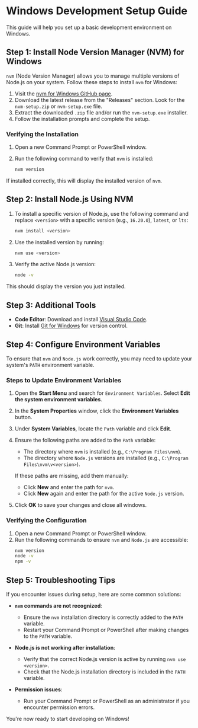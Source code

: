 # Windows Development Setup Guide

This guide will help you set up a basic development environment on Windows.

## Step 1: Install Node Version Manager (NVM) for Windows

`nvm` (Node Version Manager) allows you to manage multiple versions of Node.js on your system. Follow these steps to install `nvm` for Windows:

1. Visit the [nvm for Windows GitHub page](https://github.com/coreybutler/nvm-windows).
2. Download the latest release from the "Releases" section. Look for the `nvm-setup.zip` or `nvm-setup.exe` file.
3. Extract the downloaded `.zip` file and/or run the `nvm-setup.exe` installer.
4. Follow the installation prompts and complete the setup.

### Verifying the Installation

1. Open a new Command Prompt or PowerShell window.
2. Run the following command to verify that `nvm` is installed:

   ```bash
   nvm version
   ```

If installed correctly, this will display the installed version of `nvm`.

## Step 2: Install Node.js Using NVM

1. To install a specific version of Node.js, use the following command and replace `<version>` with a specific version (e.g., `16.20.0`), `latest`, or `lts`:

    ```bash
    nvm install <version>
    ```
2. Use the installed version by running:
    ```bash
    nvm use <version>
    ```

3. Verify the active Node.js version:
    ```bash
    node -v
    ```
This should display the version you just installed.

## Step 3: Additional Tools
- **Code Editor**: Download and install [Visual Studio Code](https://code.visualstudio.com/).
- **Git**: Install [Git for Windows](https://gitforwindows.org/) for version control.

## Step 4: Configure Environment Variables

To ensure that `nvm` and `Node.js` work correctly, you may need to update your system's `PATH` environment variable.

### Steps to Update Environment Variables

1. Open the **Start Menu** and search for `Environment Variables`. Select **Edit the system environment variables**.
2. In the **System Properties** window, click the **Environment Variables** button.
3. Under **System Variables**, locate the `Path` variable and click **Edit**.
4. Ensure the following paths are added to the `Path` variable:
   - The directory where `nvm` is installed (e.g., `C:\Program Files\nvm`).
   - The directory where `Node.js` versions are installed (e.g., `C:\Program Files\nvm\v<version>`).

   If these paths are missing, add them manually:
   - Click **New** and enter the path for `nvm`.
   - Click **New** again and enter the path for the active `Node.js` version.

5. Click **OK** to save your changes and close all windows.

### Verifying the Configuration

1. Open a new Command Prompt or PowerShell window.
2. Run the following commands to ensure `nvm` and `Node.js` are accessible:
   ```bash
   nvm version
   node -v
   npm -v
   ```

## Step 5: Troubleshooting Tips

If you encounter issues during setup, here are some common solutions:

- **`nvm` commands are not recognized**:
  - Ensure the `nvm` installation directory is correctly added to the `PATH` variable.
  - Restart your Command Prompt or PowerShell after making changes to the `PATH` variable.

- **Node.js is not working after installation**:
  - Verify that the correct Node.js version is active by running `nvm use <version>`.
  - Check that the Node.js installation directory is included in the `PATH` variable.

- **Permission issues**:
  - Run your Command Prompt or PowerShell as an administrator if you encounter permission errors.

You're now ready to start developing on Windows!

